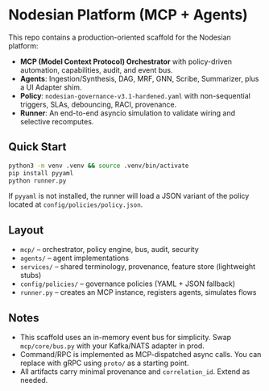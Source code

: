 # Nodesian Platform (MCP + Agents)

This repo contains a production-oriented scaffold for the Nodesian platform:
- **MCP (Model Context Protocol) Orchestrator** with policy-driven automation, capabilities, audit, and event bus.
- **Agents**: Ingestion/Synthesis, DAG, MRF, GNN, Scribe, Summarizer, plus a UI Adapter shim.
- **Policy**: `nodesian-governance-v3.1-hardened.yaml` with non-sequential triggers, SLAs, debouncing, RACI, provenance.
- **Runner**: An end-to-end asyncio simulation to validate wiring and selective recomputes.

## Quick Start

```bash
python3 -m venv .venv && source .venv/bin/activate
pip install pyyaml
python runner.py
```

If `pyyaml` is not installed, the runner will load a JSON variant of the policy located at `config/policies/policy.json`.

## Layout

- `mcp/` – orchestrator, policy engine, bus, audit, security
- `agents/` – agent implementations
- `services/` – shared terminology, provenance, feature store (lightweight stubs)
- `config/policies/` – governance policies (YAML + JSON fallback)
- `runner.py` – creates an MCP instance, registers agents, simulates flows

## Notes

- This scaffold uses an in-memory event bus for simplicity. Swap `mcp/core/bus.py` with your Kafka/NATS adapter in prod.
- Command/RPC is implemented as MCP-dispatched async calls. You can replace with gRPC using `proto/` as a starting point.
- All artifacts carry minimal provenance and `correlation_id`. Extend as needed.
